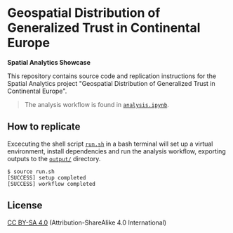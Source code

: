 # Geospatial Distribution of Generalized Trust in Continental Europe
**Spatial Analytics Showcase**

This repository contains source code and replication instructions for the Spatial Analytics project "Geospatial Distribution of Generalized Trust in Continental Europe".

> The analysis workflow is found in [`analysis.ipynb`](analysis.ipynb).

## How to replicate

Excecuting the shell script [`run.sh`](run.sh) in a bash terminal will set up a virtual environment, install dependencies and run the analysis workflow, exporting outputs to the [`output/`](output/) directory.

```console
$ source run.sh
[SUCCESS] setup completed
[SUCCESS] workflow completed
```

## License

[CC BY-SA 4.0](https://creativecommons.org/licenses/by-sa/4.0/) (Attribution-ShareAlike 4.0 International)
